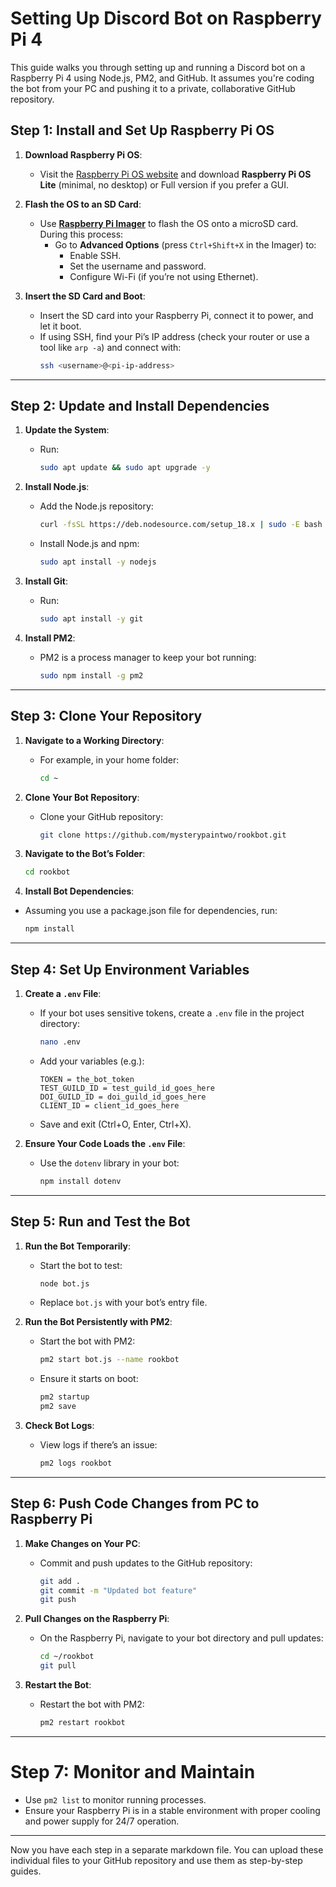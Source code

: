 # Setting Up Discord Bot on Raspberry Pi 4

This guide walks you through setting up and running a Discord bot on a Raspberry Pi 4 using Node.js, PM2, and GitHub. It assumes you're coding the bot from your PC and pushing it to a private, collaborative GitHub repository.

## Step 1: Install and Set Up Raspberry Pi OS

1. **Download Raspberry Pi OS**:
   - Visit the [Raspberry Pi OS website](https://www.raspberrypi.com/software/) and download **Raspberry Pi OS Lite** (minimal, no desktop) or Full version if you prefer a GUI.

2. **Flash the OS to an SD Card**:
   - Use **[Raspberry Pi Imager](https://www.raspberrypi.com/software/)** to flash the OS onto a microSD card. During this process:
     - Go to **Advanced Options** (press `Ctrl+Shift+X` in the Imager) to:
       - Enable SSH.
       - Set the username and password.
       - Configure Wi-Fi (if you’re not using Ethernet).

3. **Insert the SD Card and Boot**:
   - Insert the SD card into your Raspberry Pi, connect it to power, and let it boot.
   - If using SSH, find your Pi’s IP address (check your router or use a tool like `arp -a`) and connect with:
     ```bash
     ssh <username>@<pi-ip-address>
     ```


---

## Step 2: Update and Install Dependencies

1. **Update the System**:
   - Run:
     ```bash
     sudo apt update && sudo apt upgrade -y
     ```

2. **Install Node.js**:
   - Add the Node.js repository:
     ```bash
     curl -fsSL https://deb.nodesource.com/setup_18.x | sudo -E bash -
     ```
   - Install Node.js and npm:
     ```bash
     sudo apt install -y nodejs
     ```

3. **Install Git**:
   - Run:
     ```bash
     sudo apt install -y git
     ```

4. **Install PM2**:
   - PM2 is a process manager to keep your bot running:
     ```bash
     sudo npm install -g pm2
     ```

---

## Step 3: Clone Your Repository

1. **Navigate to a Working Directory**:
   - For example, in your home folder:
     ```bash
     cd ~
     ```

2. **Clone Your Bot Repository**:
   - Clone your GitHub repository:
     ```bash
     git clone https://github.com/mysterypaintwo/rookbot.git
     ```

3. **Navigate to the Bot’s Folder**:
   ```bash
   cd rookbot
   ```

4. **Install Bot Dependencies**:
- Assuming you use a package.json file for dependencies, run:
    ```bash
    npm install
    ```

---

## Step 4: Set Up Environment Variables

1. **Create a `.env` File**:
   - If your bot uses sensitive tokens, create a `.env` file in the project directory:
     ```bash
     nano .env
     ```
   - Add your variables (e.g.):
     ```env
     TOKEN = the_bot_token
     TEST_GUILD_ID = test_guild_id_goes_here
     DOI_GUILD_ID = doi_guild_id_goes_here
     CLIENT_ID = client_id_goes_here
     ```
   - Save and exit (Ctrl+O, Enter, Ctrl+X).

2. **Ensure Your Code Loads the `.env` File**:
   - Use the `dotenv` library in your bot:
     ```bash
     npm install dotenv
     ```

---

## Step 5: Run and Test the Bot

1. **Run the Bot Temporarily**:
   - Start the bot to test:
     ```bash
     node bot.js
     ```
   - Replace `bot.js` with your bot’s entry file.

2. **Run the Bot Persistently with PM2**:
   - Start the bot with PM2:
     ```bash
     pm2 start bot.js --name rookbot
     ```
   - Ensure it starts on boot:
     ```bash
     pm2 startup
     pm2 save
     ```

3. **Check Bot Logs**:
   - View logs if there’s an issue:
     ```bash
     pm2 logs rookbot
     ```

---

## Step 6: Push Code Changes from PC to Raspberry Pi

1. **Make Changes on Your PC**:
   - Commit and push updates to the GitHub repository:
     ```bash
     git add .
     git commit -m "Updated bot feature"
     git push
     ```

2. **Pull Changes on the Raspberry Pi**:
   - On the Raspberry Pi, navigate to your bot directory and pull updates:
     ```bash
     cd ~/rookbot
     git pull
     ```

3. **Restart the Bot**:
   - Restart the bot with PM2:
     ```bash
     pm2 restart rookbot
     ```

---

# Step 7: Monitor and Maintain

- Use `pm2 list` to monitor running processes.
- Ensure your Raspberry Pi is in a stable environment with proper cooling and power supply for 24/7 operation.

---

Now you have each step in a separate markdown file. You can upload these individual files to your GitHub repository and use them as step-by-step guides.
